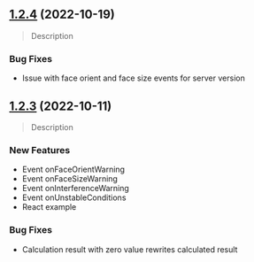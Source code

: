 ## [1.2.4](https://github.com/Vastmindz-Public-Repository/Web-SDK/tree/v1.2.4) (2022-10-19)

> Description

### Bug Fixes
* Issue with face orient and face size events for server version

## [1.2.3](https://github.com/Vastmindz-Public-Repository/Web-SDK/tree/v1.2.3) (2022-10-11)

> Description

### New Features
* Event onFaceOrientWarning
* Event onFaceSizeWarning
* Event onInterferenceWarning
* Event onUnstableConditions
* React example

### Bug Fixes
* Calculation result with zero value rewrites calculated result
